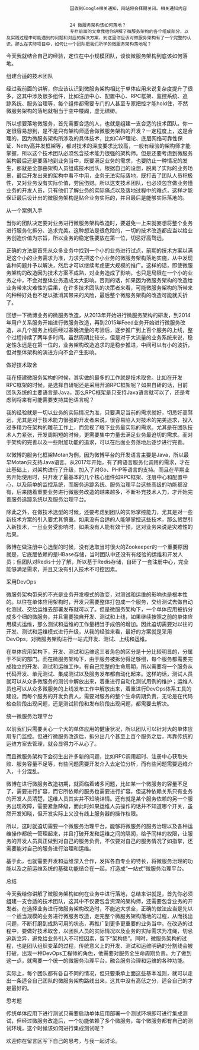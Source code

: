 
                            
                            因收到Google相关通知，网站将会择期关闭。相关通知内容
                            
                            
                            24 微服务架构该如何落地？
                            专栏前面的文章我给你讲解了微服务架构的各个组成部分，以及实践过程中可能遇到的问题和对应的解决方案，到这里你应该对微服务架构有了一个完整的认识。那么在实际项目中，如何让一个团队把我们所学的微服务架构落地呢？

今天我就结合自己的经验，定位在中小规模团队，谈谈微服务架构到底该如何落地。

组建合适的技术团队

经过我前面的讲解，你应该认识到微服务架构相比于单体应用来说复杂度提升了很多，这其中涉及很多组件，比如注册中心、配置中心、RPC框架、监控系统、追踪系统、服务治理等，每个组件都需要专门的人甚至专家把控才能hold住，不然微服务架构的落地就相当于空中楼阁，虚无缥缈。

所以想要落地微服务，首先需要合适的人，也就是组建一支合适的技术团队。你一定很容易想到，是不是只有架构师适合做微服务架构的开发？一定程度上，这是合理的，因为微服务架构所涉及的具体技术，比如CAP理论、底层网络可靠性保证、Netty高并发框架等，都对技术的深度要求比较高，一般有经验的架构师才能掌握，所以这个技术团队必须包含技术能力很强的架构师。但是还要考虑到微服务架构最后还是要落地到业务当中，既要满足业务的需求，也要防止一种情况的发生，那就是全部由架构人员组成技术团队，根据自己的设想，脱离了实际的业务场景，最后开发出来的架构中看不中用，业务无法实际落地，既打击了团队人员积极性，又对业务没有实际价值，劳民伤财。所以这支技术团队，也必须包含做业务懂业务的开发人员，只有他们了解业务的实际痛点以及落地过程中的难点，这样才能保证最后设计出的微服务架构是贴合业务实际的，并且最后是能够实际落地的。

从一个案例入手

当你的团队决定要对业务进行微服务架构改造时，要避免一上来就妄想将整个业务进行服务化拆分、追求完美。这种想法是很危险的，一切的技术改造都应当以给业务创造价值为宗旨，所以业务的稳定性要放在第一位，切忌好高骛远。

正确的方法是首先从众多业务中找到一个小的业务进行试点，前期的技术方案以满足这个小的业务需求为准，力求先把这个小业务的微服务架构落地实施，从中发现各种问题并予以解决，然后才可以继续考虑更大规模的推广。这样的话，即使微服务架构的改造因为技术方案不成熟，对业务造成了影响，也只是局限在一个小的业务之中，不会对整体业务造成太大影响。否则的话，如果因为微服务架构的改造给业务带来灾难性的后果，在许多技术团队的决策者来看，可能微服务架构的所带来的种种好处也不足以抵消其带来的风险，最后整个微服务架构的改造可能就夭折了。

回想一下微博业务的微服务改造，从2013年开始进行微服务架构的研发，到2014年用户关系服务开始进行微服务改造，再到2015年Feed业务开始进行微服务改造，从几个服务上线后经过春晚流量的考验后，逐步推广到上百个服务的上线，整个过程持续了两年多时间。虽然周期比较长，但是对于大流量的业务系统来说，稳定性永远是在第一位的，业务架构改造追求的是稳步推进，中间可以有小的波折，但对整体架构的演进方向不会产生影响。

做好技术取舍

我在搭建微服务架构的时候，其实做的最多的工作就是技术取舍。比如在开发RPC框架的时候，是选择自研呢还是采用开源RPC框架呢？如果自研的话，目前团队系统的主要语言是Java，那么RPC框架是只支持Java语言就可以了，还是考虑到将来有可能需要支持其他语言呢？

我的经验就是一切以业务的实际情况为准，只要满足当前的需求就好，切忌好高骛远，尤其是对于技术能力很强的开发者来说，很容易陷入对技术的完美追求，投入过多精力在架构的雕花工作上，而忽视了眼下业务最实际的需求。尤其是在团队技术人力紧张，开发周期短的时候，更需要集中力量去满足业务最迫切的需求。而对于架构的完善以及一些附加功能的追求，可以在后面业务落地后逐步进行完善。

以微博的服务化框架Motan为例，因为微博平台的开发语言主要是Java，所以最早Motan只支持Java语言。从2017年开始，有了跨语言服务化调用的需求，才在此基础上，对架构进行了升级，加入了对Go、PHP等语言的支持。而且在早期业务开始使用时，只开发了最基本的几个核心组件如RPC框架、注册中心和配置中心，以及简单的监控系统，而服务追踪系统、服务治理平台这些高级的功能都没有，后来随着重要业务进行微服务改造的越来越多，不断补充技术人力，才开始完善服务追踪系统以及服务治理平台。

除此之外，在做技术选型的时候，还要考虑到团队的实际掌控能力，尤其是对一些新技术方案的引入要尤其慎重。如果没有合适的人能够掌控这些技术，那么贸然引入新技术，一旦业务受影响时，如果没有人能有效干预，这对业务来说是灾难性的后果。

微博在做注册中心选型的时候，没有选取当时很火的Zookeeper的一个重要原因就是，它底层依赖的是HBase存储，当时团队中还没有有经验的运维和开发人员；但团队对Redis十分了解，所以基于Redis存储，自研了一套注册中心，完全能够满足需求，并且又没有引入技术不可控因素。

采用DevOps

微服务架构带来的不光是业务开发模式的改变，对测试和运维的影响也是根本性的。以往在单体应用架构时，开发只需要整体打包成一个服务，交给测试去做自动化测试、交给运维去部署发布就可以了。但是微服务架构下，一个单体应用被拆分成多个细的微服务，并且需要独自开发、测试和上线，如果继续按照之前的单体应用模式运维，那么测试和运维的工作量相当于成倍的增加。因此迫切需要对以往的开发、测试和运维模式进行升级，从我的经验来看，最好的方案就是采用DevOps，对微服务架构进行一站式开发、测试、上线和运维。

在单体应用架构下，开发、测试和运维这三者角色的区分是十分比较明显的，分属于不同的部门。而在微服务架构下，由于服务被拆分得足够细，每个服务都需要完成独立的开发、测试和运维工作，有自己完整的生命周期，所以需要将一个服务从代码开发、单元测试、集成测试以及服务发布都自动化起来。这样的话，测试人员就可以从众多微服务的测试中解放出来，着重进行自动化测试用例的维护；运维人员也可以从众多微服务的上线发布工作中解放出来，着重进行DevOps体系工具的建设。而每个服务的开发负责人，需要对服务的整个生命周期负责，无论是在代码检查阶段出现问题，还是测试阶段和发布阶段出现问题，都需要去解决。

统一微服务治理平台

以前我们只需要关心一个大的单体应用的健康状况，所以团队可以针对大的单体应用专门监控。但进行微服务改造后，拆分出几个甚至上百个服务之后，再靠传统的运维方案去管理，就会显得力不从心了。

而且微服务架构下会衍生出许多新的问题，比如RPC调用超时、注册中心获取失败、服务容量不足等，有些问题需要开发介入去定位分析，而有些问题需要运维介入，十分混乱。

微博在进行微服务改造初期，就面临着诸多问题，比如某一个微服务的容量不足了，需要进行扩容，而它所依赖的服务也需要进行扩容，但这种依赖关系只有业务的开发人员清楚，运维人员其实并不知晓详情。还有就是某个服务依赖的另一个服务出现故障，需要紧急降级，而此时如果运维人员操作的话并不知道哪个开关，虽然开发知晓，但开发实际上又没有线上服务器的操作权限。

所以，这时就迫切需要一个微服务治理平台，能够将微服务的服务治理以及各种运维操作都统一管理起来，并且打破开发和运维之间的隔阂，给予同样的权限，让服务的开发人员真正做到对自己的服务负责，不仅要对自己的服务情况了如指掌，还需要能对自己的服务进行治理和运维。

基于此，也就需要开发和运维深入合作，发挥各自专业的特长，将微服务治理的功能以及之前运维系统的基础功能结合在一起，打造成“一站式”微服务治理平台。

总结

今天我给你讲解了微服务架构如何在业务中进行落地，总结来讲就是，首先你必须组建一支合适的技术团队，这其中不仅要包含资深的架构师，还需要包含业务的开发者。在选择业务进行微服务架构改造时，不能追大求全，正确的做法应当是先以一个适当规模的业务进行微服务改造，走完整个微服务架构落地的过程，从而找出问题，不断打磨到成熟可用的状态，再推广到更多更重要的业务当中。在改造的过程中，要做好技术取舍，以团队人员的实际情况以及业务的实际需求为准绳，切忌追新立异，避免给业务引入不可控因素，留下“架构债”。同时，微服务架构的过程，也是团队组织变革的过程，传统意义上的开发、测试和运维明确的分割线会被打破，出现一种DevOps工程师的角色，他需要对服务全生命周期负责。为了做到这一点，就需要一个统一的微服务治理平台，融合服务治理和运维的各种功能。

实际上，每个团队都有各自不同的情况，但只要秉承上面这些基本准则，就可以走出一条适合自己团队的微服务架构路线出来，这其中没有高低之分，适合自己的才是最好的。

思考题

传统单体应用下进行测试只需要启动单体应用部署一个测试环境即可进行集成测试，但经过微服务改造后，一个功能依赖了多个微服务，每个微服务都有自己的测试环境，这个时候该如何进行集成测试呢？

欢迎你在留言区写下自己的思考，与我一起讨论。

                        
                        
                            
